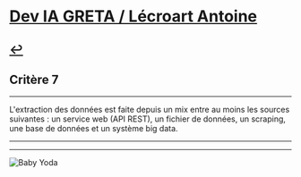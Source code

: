 
# [Dev IA GRETA / Lécroart Antoine](https://github.com/Dev-IA-2024/antoine.lecroart)

[↩️](..)
---

## Critère 7

---

L'extraction des données est faite depuis un mix entre au moins les sources suivantes : un service web (API REST), un fichier de données, un scraping, une base de données et un système big data.

---
---
![Baby Yoda](https://images3.alphacoders.com/110/1108129.jpg)
